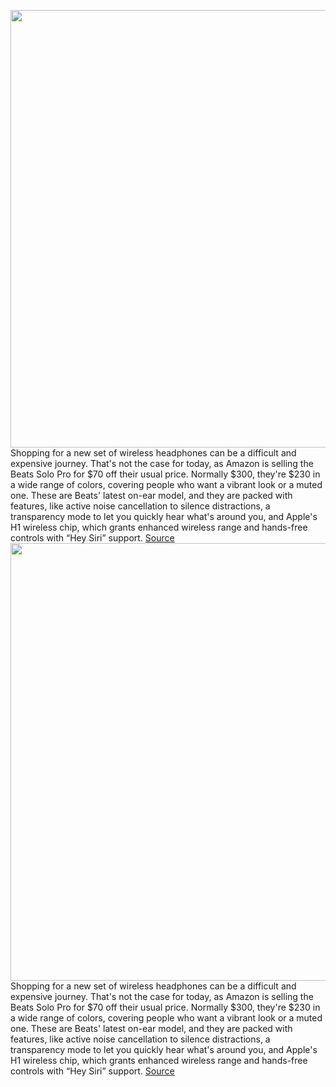 <img src='https://cdn.vox-cdn.com/thumbor/gTZgYjl9X7sqxR0oDxxAj7SpR5s=/0x0:2040x1360/1200x800/filters:focal(819x696:1145x1022)/cdn.vox-cdn.com/uploads/chorus_image/image/67113544/cwelch_191024_3759_0003.0.jpg' width='700px' /><br/>
Shopping for a new set of wireless headphones can be a difficult and expensive journey. That's not the case for today, as Amazon is selling the Beats Solo Pro for $70 off their usual price. Normally $300, they're $230 in a wide range of colors, covering people who want a vibrant look or a muted one. These are Beats' latest on-ear model, and they are packed with features, like active noise cancellation to silence distractions, a transparency mode to let you quickly hear what's around you, and Apple's H1 wireless chip, which grants enhanced wireless range and hands-free controls with “Hey Siri” support.
<a href='https://www.theverge.com/good-deals/2020/7/27/21336120/beats-solo-pro-headphones-deal-ue-boom-3-amazon-echo-show-blink'> Source <a/><img src='https://cdn.vox-cdn.com/thumbor/gTZgYjl9X7sqxR0oDxxAj7SpR5s=/0x0:2040x1360/1200x800/filters:focal(819x696:1145x1022)/cdn.vox-cdn.com/uploads/chorus_image/image/67113544/cwelch_191024_3759_0003.0.jpg' width='700px' /><br/>
Shopping for a new set of wireless headphones can be a difficult and expensive journey. That's not the case for today, as Amazon is selling the Beats Solo Pro for $70 off their usual price. Normally $300, they're $230 in a wide range of colors, covering people who want a vibrant look or a muted one. These are Beats' latest on-ear model, and they are packed with features, like active noise cancellation to silence distractions, a transparency mode to let you quickly hear what's around you, and Apple's H1 wireless chip, which grants enhanced wireless range and hands-free controls with “Hey Siri” support.
<a href='https://www.theverge.com/good-deals/2020/7/27/21336120/beats-solo-pro-headphones-deal-ue-boom-3-amazon-echo-show-blink'> Source <a/>